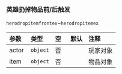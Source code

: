 ### 英雄扔掉物品前/后触发

`herodropitemfrontex`~`herodropitemex`

| 参数  | 类型     | 空   | 默认 | 注释     |
| :---- | :------- | :--- | :--- | :------- |
| actor | `object` | 否   |      | 玩家对象 |
| item  | `object` | 否   |      | 物品对象 |

